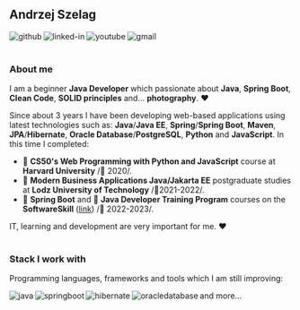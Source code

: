 ## Andrzej Szelag
[<img align="left" alt="github" src="https://img.shields.io/badge/Github-100000?style=for-the-badge&logo=github&logoColor=white" />](https://github.com/AndrzejSzelag?tab=repositories)
[<img align="left" alt="linked-in" src="https://img.shields.io/badge/linkedin-%230077B5.svg?&style=for-the-badge&logo=linkedin&logoColor=white" />](https://www.linkedin.com/in/andrzej-szel%C4%85g-91460b257)
[<img align="left" alt="youtube" src="https://img.shields.io/badge/YouTube-FF0000?style=for-the-badge&logo=youtube&logoColor=white" />](https://www.youtube.com/@andrzejszelag4331/videos)
[<img align="left" alt="gmail" src="https://img.shields.io/badge/Gmail-D14836?style=for-the-badge&logo=gmail&logoColor=white" />](mailto:szelagandrzej@gmail.com)<br><br>

### About me
I am a beginner __Java Developer__ which passionate about __Java__, __Spring Boot__, __Clean Code__, __SOLID principles__ and... __photography__. ❤️

Since about 3 years I have been developing web-based applications using latest technologies such as: __Java__/__Java EE__, __Spring__/__Spring Boot__, __Maven__, __JPA__/__Hibernate__, __Oracle Database__/__PostgreSQL__, __Python__ and __JavaScript__. In this time I completed:
* 💎 **CS50's Web Programming with Python and JavaScript** course at **Harvard University** /📅 2020/.
* 💎 **Modern Business Applications Java/Jakarta EE** postgraduate studies at **Lodz University of Technology** /📅2021-2022/.
* 💎 **Spring Boot** and 💎 **Java Developer Training Program** courses on the **SoftwareSkill** ([link](https://softwareskill.pl/program/java-developer)) /📅 2022-2023/.

IT, learning and development are very important for me. ❤️<br><br>

### Stack I work with
Programming languages, frameworks and tools which I am still improving:

[<img align="left" alt="java" src="https://img.shields.io/badge/Java-ED8B00?style=for-the-badge&logo=openjdk&logoColor=white" />](https://www.java.com/en/)
[<img align="left" alt="springboot" src="https://img.shields.io/badge/Spring Boot%20-%236DB33F.svg?&style=for-the-badge&logo=spring&logoColor=white" />](https://spring.io/projects/spring-boot)
[<img align="left" alt="hibernate" src="https://img.shields.io/badge/Hibernate-59666C?style=for-the-badge&logo=Hibernate&logoColor=white" />](https://hibernate.org/)
[<img align="left" alt="oracledatabase" src="https://img.shields.io/badge/Oracle Database-F80000?style=for-the-badge&logo=oracle&logoColor=black" />](https://www.oracle.com/pl/database/) and more...
